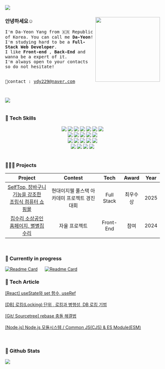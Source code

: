 <div align= "left">
    <img src="https://capsule-render.vercel.app/api?type=waving&color=0:ffcaca,100:fefbfb&height=120&width=400&text=&animation=&fontColor=000000&fontSize=70" />
</div>



### 안녕하세요☺️ <img src="https://github.com/user-attachments/assets/99fb28dc-19d1-4ff1-adbc-f4725aa647a1" width="210" height="210" align="right" />     








<samp>I'm Da-Yeon Yang from 🇰🇷 Republic of Korea. You can call me **Da-Yeon**!<br> 
I'm studying hard to be a **Full-Stack Web Developer**.<br>
I like **Front-end** , **Back-End** and wanna be a expert of it. <br>
I'm always open to your contacts so do not hesitate! <br>
<br>
<br>
💌contact :  ydy229@naver.com </samp> <br>


&nbsp;

<div align= "left"> 
    <a href=https://soonybutter.tistory.com/> <img src="https://img.shields.io/badge/Tistory-000000?style=for-the-badge&logo=Tistory&logoColor=white&link=https://soonybutter.tistory.com/"></a> 
</div>  
<br> 


### 🐼 Tech Skills
<div style="text-align: left;">
    <div align= "center"> 
        <img src="https://img.shields.io/badge/java-007396?style=for-the-badge&logo=java&logoColor=white">
        <img src="https://img.shields.io/badge/c++-%2300599C.svg?style=for-the-badge&logo=c%2B%2B&logoColor=white">
        <img src="https://img.shields.io/badge/Javascript-F7DF1E?style=for-the-badge&logo=Javascript&logoColor=white">
        <img src="https://img.shields.io/badge/Spring-6DB33F?style=for-the-badge&logo=Spring&logoColor=white">
        <img src="https://img.shields.io/badge/springboot-6DB33F?style=for-the-badge&logo=springboot&logoColor=white">
        <img src="https://img.shields.io/badge/MySQL-4479A1?style=for-the-badge&logo=MySQL&logoColor=white"> 
        <img src="https://img.shields.io/badge/amazonaws-232F3E?style=for-the-badge&logo=amazonaws&logoColor=white"> 
      <br/>
        <img src="https://img.shields.io/badge/react-61DAFB?style=for-the-badge&logo=react&logoColor=black">
        <img src="https://img.shields.io/badge/Node.js-339933?style=for-the-badge&logo=Node.js&logoColor=white">
        <img src="https://img.shields.io/badge/HTML5-E34F26?style=for-the-badge&logo=HTML5&logoColor=white">
        <img src="https://img.shields.io/badge/Vue.js-4FC08D?style=for-the-badge&logo=Vue.js&logoColor=white">
        <img src="https://img.shields.io/badge/NPM-%23CB3837.svg?style=for-the-badge&logo=npm&logoColor=white">
      <br/>
        <img src="https://img.shields.io/badge/CSS3-1572B6?style=for-the-badge&logo=CSS3&logoColor=white">
        <img src="https://img.shields.io/badge/Figma-F24E1E?style=for-the-badge&logo=Figma&logoColor=white">
        <img src="https://img.shields.io/badge/Github-181717?style=for-the-badge&logo=Github&logoColor=white">
        <img src="https://img.shields.io/badge/Git-F05032?style=for-the-badge&logo=Git&logoColor=white">
        <img src="https://img.shields.io/badge/nginx-%23009639.svg?style=for-the-badge&logo=nginx&logoColor=white">
      <br/>
        <img src="https://img.shields.io/badge/jQuery-0769AD?style=for-the-badge&logo=jQuery&logoColor=white">
        <img src="https://img.shields.io/badge/Oracle-F80000?style=for-the-badge&logo=Oracle&logoColor=white">
        <img src="https://img.shields.io/badge/apache tomcat-F8DC75?style=for-the-badge&logo=apachetomcat&logoColor=white">
        <img src="https://img.shields.io/badge/MDN_Web_Docs-black?style=for-the-badge&logo=mdnwebdocs&logoColor=white">
     </div>
</div>
&nbsp;

### 👩🏻‍💻 Projects
|Project|Contest|Tech| Award |Year|
|:---:|:---:|:---:|:---:|:---:|
|[SelfTop, 장바구니 기능을 강조한<br>  조립식 컴퓨터 쇼핑몰](https://github.com/Dipory-Dev/SelfTop)| 현대이지웰 풀스택 아카데미 프로젝트 경진대회 | Full Stack |  최우수상  | 2025 |
|[집수리 소상공인 홈페이지, 별별집수리](https://github.com/soonybutter/com.com.star)| 자율 프로젝트 | Front-End |  참여  | 2024 |
  

&nbsp;
### 🧸 Currently in progress
[![Readme Card](https://github-readme-stats.vercel.app/api/pin/?username=soonybutter&repo=0301_JSChromeApp)](https://github.com/soonybutter/0301_JSChromeApp)
&nbsp;&nbsp;&nbsp;&nbsp;
[![Readme Card](https://github-readme-stats.vercel.app/api/pin/?username=soonybutter&repo=onebite-react)](https://github.com/soonybutter/my-app)
&nbsp;&nbsp;&nbsp;&nbsp;
<!--[![Readme Card](https://github-readme-stats.vercel.app/api/pin/?username=soonybutter&repo=Coding_Test)](((https://github.com/soonybutter/onebite-react.git))-->




### 🌼 Tech Article
[[React] useState와 set 함수, useRef](https://soonybutter.tistory.com/122) <br><br>
[[DB] 로킹(Locking) 단위 , 로킹과 병행성, DB 로킹 기법](https://soonybutter.tistory.com/113)<br><br>
[[Git/ Sourcetree] rebase 충돌 해결법](https://soonybutter.tistory.com/103)<br><br>
[[Node.js] Node.js 모듈시스템 / Common JS(CJS) & ES Module(ESM)](https://soonybutter.tistory.com/120)<br><br>
&nbsp;&nbsp;&nbsp;


### 🏅 Github Stats
<div style="text-align: left;"> 
    <div align= "left"> 
        <img src="https://github-readme-stats.vercel.app/api/top-langs/?username=soonybutter&layout=compact&bg_color=60,ffffff,ffffff&title_color=dfaaaa&text_color=dfaaaa"/> 
    </div> 
</div>

<br>
<br>
<br>

    
    
